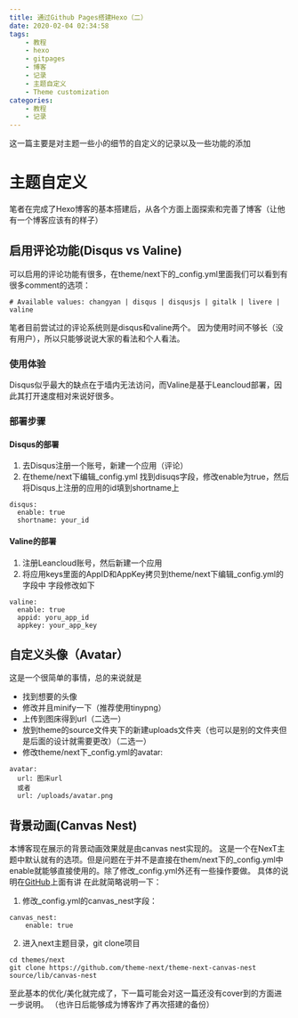 ```yaml
---
title: 通过Github Pages搭建Hexo（二）
date: 2020-02-04 02:34:58
tags:
	- 教程
	- hexo
	- gitpages
	- 博客
	- 记录
	- 主题自定义
	- Theme customization
categories:
	- 教程
	- 记录
---
```

这一篇主要是对主题一些小的细节的自定义的记录以及一些功能的添加
<!-- more -->
# 主题自定义
笔者在完成了Hexo博客的基本搭建后，从各个方面上面探索和完善了博客（让他有一个博客应该有的样子）
## 启用评论功能(Disqus vs Valine)
可以启用的评论功能有很多，在theme/next下的<span id="inline-green">_config.yml</span>里面我们可以看到有很多comment的选项：
```
# Available values: changyan | disqus | disqusjs | gitalk | livere | valine
```
笔者目前尝试过的评论系统则是disqus和valine两个。
因为使用时间不够长（没有用户），所以只能够说说大家的看法和个人看法。
### 使用体验
Disqus似乎最大的缺点在于墙内无法访问，而Valine是基于Leancloud部署，因此其打开速度相对来说好很多。
### 部署步骤
#### Disqus的部署
1. 去Disqus注册一个账号，新建一个应用（评论）
2. 在theme/next下编辑<span id="inline-green">_config.yml</span>
   找到disuqs字段，修改enable为true，然后将Disqus上注册的应用的id填到shortname上
```
disqus:
  enable: true
  shortname: your_id
```
#### Valine的部署
1. 注册Leancloud账号，然后新建一个应用
2. 将应用keys里面的AppID和AppKey拷贝到theme/next下编辑<span id="inline-green">_config.yml</span>的字段中
   字段修改如下
```
valine:
  enable: true
  appid: yoru_app_id
  appkey: your_app_key
```
## 自定义头像（Avatar）
这是一个很简单的事情，总的来说就是
- 找到想要的头像
- 修改并且minify一下（推荐使用tinypng）
- 上传到图床得到url（二选一）
- 放到theme的source文件夹下的新建uploads文件夹（也可以是别的文件夹但是后面的设计就需要更改）（二选一）
- 修改theme/next下<span id="inline-green">_config.yml</span>的avatar:
```
avatar:
  url: 图床url 
  或者
  url: /uploads/avatar.png
```
## 背景动画(Canvas Nest)
本博客现在展示的背景动画效果就是由canvas nest实现的。
这是一个在NexT主题中默认就有的选项。但是问题在于并不是直接在them/next下的<span id="inline-green">_config.yml</span>中enable就能够直接使用的。除了修改<span id="inline-green">_config.yml</span>外还有一些操作要做。
具体的说明在[GitHub](https://github.com/theme-next/theme-next-canvas-nest)上面有讲
在此就简略说明一下：
1. 修改<span id="inline-green">_config.yml</span>的canvas_nest字段：
```
canvas_nest:
	enable: true
```
2. 进入next主题目录，git clone项目
```
cd themes/next
git clone https://github.com/theme-next/theme-next-canvas-nest source/lib/canvas-nest
```

至此基本的优化/美化就完成了，下一篇可能会对这一篇还没有cover到的方面进一步说明。
（也许日后能够成为博客炸了再次搭建的备份）